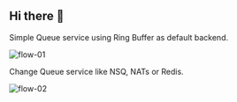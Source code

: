 ## Hi there 👋

Simple Queue service using Ring Buffer as default backend.

![flow-01](https://user-images.githubusercontent.com/21979/229392960-a779504a-802d-40e8-9db3-1595f27726ac.svg)

Change Queue service like NSQ, NATs or Redis.

![flow-02](https://user-images.githubusercontent.com/21979/229392964-7e78fb0e-a9e4-45bc-8f66-934f78512c04.svg)
